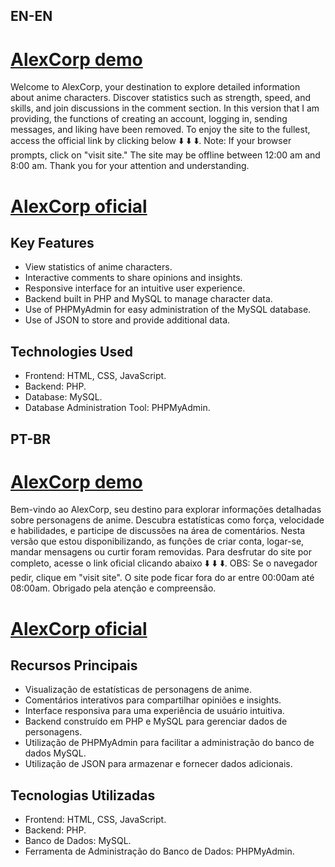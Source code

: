 ## EN-EN
# [AlexCorp demo](https://viniciuslabernardes.github.io/alexcorp/)

Welcome to AlexCorp, your destination to explore detailed information about anime characters. Discover statistics such as strength, speed, and skills, and join discussions in the comment section. 
In this version that I am providing, the functions of creating an account, logging in, sending messages, and liking have been removed.
To enjoy the site to the fullest, access the official link by clicking below ⬇️ ⬇️ ⬇️.
Note: If your browser prompts, click on "visit site." The site may be offline between 12:00 am and 8:00 am. Thank you for your attention and understanding.

# [AlexCorp oficial](https://57b2-2804-14c-161-23dc-fd3d-746f-ac63-7bf2.ngrok-free.app/alexcorp/)

## Key Features

  -  View statistics of anime characters.
  -  Interactive comments to share opinions and insights.
  -  Responsive interface for an intuitive user experience.
  -  Backend built in PHP and MySQL to manage character data.
  -  Use of PHPMyAdmin for easy administration of the MySQL database.
  -  Use of JSON to store and provide additional data.

## Technologies Used

  -  Frontend: HTML, CSS, JavaScript.
  -  Backend: PHP.
  -  Database: MySQL.
  -  Database Administration Tool: PHPMyAdmin.


## PT-BR
# [AlexCorp demo](https://viniciuslabernardes.github.io/alexcorp/)
Bem-vindo ao AlexCorp, seu destino para explorar informações detalhadas sobre personagens de anime. Descubra estatísticas como força, velocidade e habilidades, e participe de discussões na área de comentários.
Nesta versão que estou disponibilizando, as funções de criar conta, logar-se, mandar mensagens ou curtir foram removidas.
 Para desfrutar do site por completo, acesse o link oficial clicando abaixo ⬇️ ⬇️ ⬇️.
OBS: Se o navegador pedir, clique em "visit site". O site pode ficar fora do ar entre 00:00am até 08:00am. Obrigado pela atenção e compreensão. 

# [AlexCorp oficial](https://57b2-2804-14c-161-23dc-fd3d-746f-ac63-7bf2.ngrok-free.app/alexcorp/)

## Recursos Principais

- Visualização de estatísticas de personagens de anime.
- Comentários interativos para compartilhar opiniões e insights.
- Interface responsiva para uma experiência de usuário intuitiva.
- Backend construído em PHP e MySQL para gerenciar dados de personagens.
- Utilização de PHPMyAdmin para facilitar a administração do banco de dados MySQL.
- Utilização de JSON para armazenar e fornecer dados adicionais.

## Tecnologias Utilizadas

- Frontend: HTML, CSS, JavaScript.
- Backend: PHP.
- Banco de Dados: MySQL.
- Ferramenta de Administração do Banco de Dados: PHPMyAdmin.
